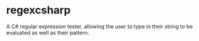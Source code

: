 regexcsharp
===========

A C# regular expression tester, allowing the user to type in their string to be evaluated as well as their pattern.
